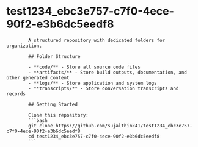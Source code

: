 # test1234_ebc3e757-c7f0-4ece-90f2-e3b6dc5eedf8
            A structured repository with dedicated folders for organization.

            ## Folder Structure

            - **code/** - Store all source code files
            - **artifacts/** - Store build outputs, documentation, and other generated content
            - **logs/** - Store application and system logs
            - **transcripts/** - Store conversation transcripts and records

            ## Getting Started

            Clone this repository:
            ```bash
            git clone https://github.com/sujalthink41/test1234_ebc3e757-c7f0-4ece-90f2-e3b6dc5eedf8
            cd test1234_ebc3e757-c7f0-4ece-90f2-e3b6dc5eedf8
            ```
            